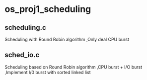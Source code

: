 # os_proj1_scheduling

scheduling.c 
-----------
  Scheduling with Round Robin algorithm
  ,Only deal CPU burst

sched_io.c
-----------
  Scheduling based on Round Robin algorithm
  ,CPU burst + I/O burst
  ,Implement I/0 burst with sorted linked list


